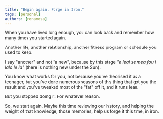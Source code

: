 ```yaml
---
title: "Begin again. Forge in Iron."
tags: [personal]
authors: [ronamosa]
---
```


When you have lived long enough, you can look back and remember how many times you started again.

Another life, another relationship, another fitness program or schedule you used to keep.

I say "another" and not "a new", because by this stage *"e leai se mea fou i lalo le la"* (there is nothing new under the Sun).

You know what works for you, not because you've theorised it as a teenager, but you've done numerous seasons of this thing that got you the result and you've tweaked most of the "fat" off it, and it runs lean.

But you stopped doing it. For whatever reason.

So, we start again. Maybe this time reviewing our history, and helping the weight of that knowledge, those memories, help us forge it this time, in iron.
